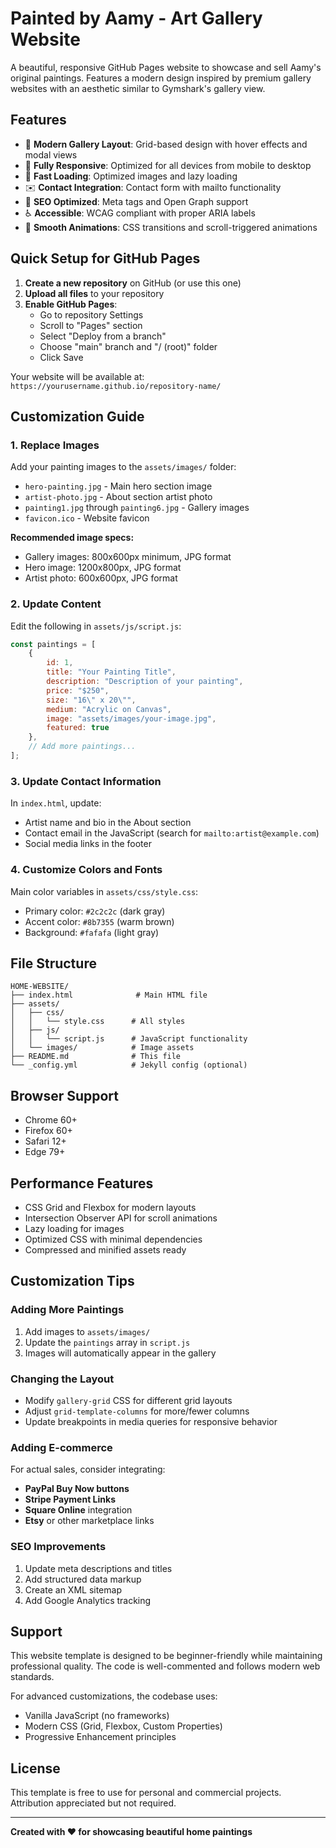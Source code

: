 # Painted by Aamy - Art Gallery Website

A beautiful, responsive GitHub Pages website to showcase and sell Aamy's original paintings. Features a modern design inspired by premium gallery websites with an aesthetic similar to Gymshark's gallery view.

## Features

- 🎨 **Modern Gallery Layout**: Grid-based design with hover effects and modal views
- 📱 **Fully Responsive**: Optimized for all devices from mobile to desktop  
- 🚀 **Fast Loading**: Optimized images and lazy loading
- ✉️ **Contact Integration**: Contact form with mailto functionality
- 🎯 **SEO Optimized**: Meta tags and Open Graph support
- ♿ **Accessible**: WCAG compliant with proper ARIA labels
- 🌟 **Smooth Animations**: CSS transitions and scroll-triggered animations

## Quick Setup for GitHub Pages

1. **Create a new repository** on GitHub (or use this one)
2. **Upload all files** to your repository
3. **Enable GitHub Pages**:
   - Go to repository Settings
   - Scroll to "Pages" section
   - Select "Deploy from a branch"
   - Choose "main" branch and "/ (root)" folder
   - Click Save

Your website will be available at: `https://yourusername.github.io/repository-name/`

## Customization Guide

### 1. Replace Images

Add your painting images to the `assets/images/` folder:

- `hero-painting.jpg` - Main hero section image
- `artist-photo.jpg` - About section artist photo  
- `painting1.jpg` through `painting6.jpg` - Gallery images
- `favicon.ico` - Website favicon

**Recommended image specs:**
- Gallery images: 800x600px minimum, JPG format
- Hero image: 1200x800px, JPG format
- Artist photo: 600x600px, JPG format

### 2. Update Content

Edit the following in `assets/js/script.js`:

```javascript
const paintings = [
    {
        id: 1,
        title: "Your Painting Title",
        description: "Description of your painting",
        price: "$250",
        size: "16\" x 20\"",
        medium: "Acrylic on Canvas",
        image: "assets/images/your-image.jpg",
        featured: true
    },
    // Add more paintings...
];
```

### 3. Update Contact Information

In `index.html`, update:
- Artist name and bio in the About section
- Contact email in the JavaScript (search for `mailto:artist@example.com`)
- Social media links in the footer

### 4. Customize Colors and Fonts

Main color variables in `assets/css/style.css`:
- Primary color: `#2c2c2c` (dark gray)
- Accent color: `#8b7355` (warm brown)
- Background: `#fafafa` (light gray)

## File Structure

```
HOME-WEBSITE/
├── index.html              # Main HTML file
├── assets/
│   ├── css/
│   │   └── style.css      # All styles
│   ├── js/
│   │   └── script.js      # JavaScript functionality
│   └── images/            # Image assets
├── README.md              # This file
└── _config.yml            # Jekyll config (optional)
```

## Browser Support

- Chrome 60+
- Firefox 60+
- Safari 12+
- Edge 79+

## Performance Features

- CSS Grid and Flexbox for modern layouts
- Intersection Observer API for scroll animations
- Lazy loading for images
- Optimized CSS with minimal dependencies
- Compressed and minified assets ready

## Customization Tips

### Adding More Paintings

1. Add images to `assets/images/`
2. Update the `paintings` array in `script.js`
3. Images will automatically appear in the gallery

### Changing the Layout

- Modify `gallery-grid` CSS for different grid layouts
- Adjust `grid-template-columns` for more/fewer columns
- Update breakpoints in media queries for responsive behavior

### Adding E-commerce

For actual sales, consider integrating:
- **PayPal Buy Now buttons**
- **Stripe Payment Links** 
- **Square Online** integration
- **Etsy** or other marketplace links

### SEO Improvements

1. Update meta descriptions and titles
2. Add structured data markup
3. Create an XML sitemap
4. Add Google Analytics tracking

## Support

This website template is designed to be beginner-friendly while maintaining professional quality. The code is well-commented and follows modern web standards.

For advanced customizations, the codebase uses:
- Vanilla JavaScript (no frameworks)
- Modern CSS (Grid, Flexbox, Custom Properties)
- Progressive Enhancement principles

## License

This template is free to use for personal and commercial projects. Attribution appreciated but not required.

---

**Created with ❤️ for showcasing beautiful home paintings**
